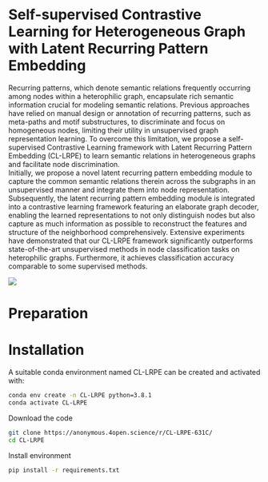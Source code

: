 # Self-supervised Contrastive Learning for Heterogeneous Graph with Latent Recurring Pattern Embedding


Recurring patterns, which denote semantic relations frequently occurring among nodes within a heterophilic graph, encapsulate rich semantic information crucial for modeling semantic relations. Previous approaches have relied on manual design or annotation of recurring patterns, such as meta-paths and motif substructures, to discriminate and focus on homogeneous nodes, limiting their utility in unsupervised graph representation learning. 
To overcome this limitation, we propose a self-supervised Contrastive Learning framework with Latent Recurring Pattern Embedding (CL-LRPE) to learn semantic relations in heterogeneous graphs and facilitate node discrimination.  
Initially, we propose a novel latent recurring pattern embedding module to capture the common semantic relations therein across the subgraphs in an unsupervised manner and integrate them into node representation.
Subsequently, the latent recurring pattern embedding module is integrated into a contrastive learning framework featuring an elaborate graph decoder, enabling the learned representations to not only distinguish nodes but also capture as much information as possible to reconstruct the features and structure of the neighborhood comprehensively. Extensive experiments have demonstrated that our CL-LRPE framework significantly outperforms state-of-the-art unsupervised methods in node classification tasks on heterophilic graphs. Furthermore, it achieves classification accuracy comparable to some supervised methods.

![](https://github.com/zuiaichirouya/CL-LRPE/blob/main/CL-LRPE.jpeg)

# Preparation
# Installation
A suitable conda environment named CL-LRPE can be created and activated with:

```bash
conda env create -n CL-LRPE python=3.8.1
conda activate CL-LRPE 
```

Download the code

```bash
git clone https://anonymous.4open.science/r/CL-LRPE-631C/
cd CL-LRPE 
```

Install environment
```bash
pip install -r requirements.txt
```

